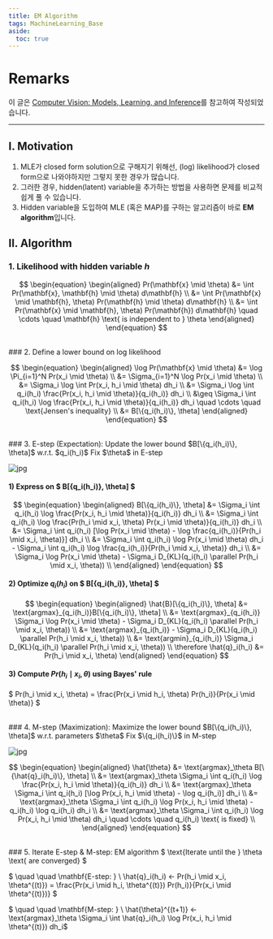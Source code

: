 ```yaml
---
title: EM Algorithm
tags: MachineLearning_Base
aside:
  toc: true
---
```


# Remarks
이 글은 [Computer Vision: Models, Learning, and Inference](http://www.computervisionmodels.com/)를 참고하여 작성되었습니다.

<!--more-->

---

## I. Motivation
1) MLE가 closed form solution으로 구해지기 위해선, (log) likelihood가 closed form으로 나와야하지만 그렇지 못한 경우가 많습니다. <br>
2) 그러한 경우, hidden(latent) variable을 추가하는 방법을 사용하면 문제를 비교적 쉽게 풀 수 있습니다. <br>
3) Hidden variable을 도입하여 MLE (혹은 MAP)를 구하는 알고리즘이 바로 **EM algorithm**입니다. <br>

## II. Algorithm
### 1. Likelihood with hidden variable $h$

$$ \begin{equation}
\begin{aligned}
    Pr(\mathbf{x} \mid \theta)
    &= \int Pr(\mathbf{x}, \mathbf{h} \mid \theta) d\mathbf{h} \\
    &= \int Pr(\mathbf{x} \mid \mathbf{h}, \theta) Pr(\mathbf{h} \mid \theta) d\mathbf{h} \\
    &= \int Pr(\mathbf{x} \mid \mathbf{h}, \theta) Pr(\mathbf{h}) d\mathbf{h} \quad \cdots \quad \mathbf{h} \text{ is independent to } \theta
\end{aligned}
\end{equation} $$

<br>
### 2. Define a lower bound on log likelihood

$$ \begin{equation}
\begin{aligned}
    \log Pr(\mathbf{x} \mid \theta)
    &= \log \Pi_{i=1}^N Pr(x_i \mid \theta) \\
    &= \Sigma_{i=1}^N \log Pr(x_i \mid \theta) \\
    &= \Sigma_i \log \int Pr(x_i, h_i \mid \theta) dh_i \\
    &= \Sigma_i \log \int q_i(h_i) \frac{Pr(x_i, h_i \mid \theta)}{q_i(h_i)} dh_i \\
    &\geq \Sigma_i \int q_i(h_i) \log \frac{Pr(x_i, h_i \mid \theta)}{q_i(h_i)} dh_i \quad \cdots \quad \text{Jensen's inequality} \\
    &= B[\{q_i(h_i)\}, \theta]
\end{aligned}
\end{equation} $$

<br>
### 3. E-step (Expectation): Update the lower bound $B[\{q_i(h_i)\}, \theta]$ w.r.t. $q_i(h_i)$
Fix $\theta$ in E-step <br>

![jpg](/images/2019-12-05-em/E.jpg)

#### 1) Express on $ B[\{q_i(h_i)\}, \theta] $

$$ \begin{equation}
\begin{aligned}
    B[\{q_i(h_i)\}, \theta]
    &= \Sigma_i \int q_i(h_i) \log \frac{Pr(x_i, h_i \mid \theta)}{q_i(h_i)} dh_i \\
    &= \Sigma_i \int q_i(h_i) \log \frac{Pr(h_i \mid x_i, \theta) Pr(x_i \mid \theta)}{q_i(h_i)} dh_i \\
    &= \Sigma_i \int q_i(h_i) [\log Pr(x_i \mid \theta) - \log \frac{q_i(h_i)}{Pr(h_i \mid x_i, \theta)}] dh_i \\
    &= \Sigma_i \int q_i(h_i) \log Pr(x_i \mid \theta) dh_i - \Sigma_i \int q_i(h_i) \log \frac{q_i(h_i)}{Pr(h_i \mid x_i, \theta)} dh_i \\
    &= \Sigma_i \log Pr(x_i \mid \theta) - \Sigma_i D_{KL}(q_i(h_i) \parallel Pr(h_i \mid x_i, \theta)) \\
\end{aligned}
\end{equation} $$

#### 2) Optimize $q_i(h_i)$ on $ B[\{q_i(h_i)\}, \theta] $

$$ \begin{equation}
\begin{aligned}
    \hat{B}[\{q_i(h_i)\}, \theta]
    &= \text{argmax}_{q_i(h_i)}B[\{q_i(h_i)\}, \theta] \\
    &= \text{argmax}_{q_i(h_i)} \Sigma_i \log Pr(x_i \mid \theta) - \Sigma_i D_{KL}(q_i(h_i) \parallel Pr(h_i \mid x_i, \theta)) \\
    &= \text{argmax}_{q_i(h_i)} - \Sigma_i D_{KL}(q_i(h_i) \parallel Pr(h_i \mid x_i, \theta)) \\
    &= \text{argmin}_{q_i(h_i)} \Sigma_i D_{KL}(q_i(h_i) \parallel Pr(h_i \mid x_i, \theta)) \\
    \therefore \hat{q}_i(h_i) &= Pr(h_i \mid x_i, \theta)
\end{aligned}
\end{equation} $$


#### 3) Compute $Pr(h_i \mid x_i, \theta)$ using Bayes' rule
$ Pr(h_i \mid x_i, \theta) = \frac{Pr(x_i \mid h_i, \theta) Pr(h_i)}{Pr(x_i \mid \theta)} $

<br>
### 4. M-step (Maximization): Maximize the lower bound $B[\{q_i(h_i)\}, \theta]$ w.r.t. parameters $\theta$
Fix $\{q_i(h_i)\}$ in M-step <br>

![jpg](/images/2019-12-05-em/M.jpg)

$$ \begin{equation}
\begin{aligned}
  \hat{\theta}
  &= \text{argmax}_\theta B[\{\hat{q}_i(h_i)\}, \theta] \\
  &= \text{argmax}_\theta \Sigma_i \int q_i(h_i) \log \frac{Pr(x_i, h_i \mid \theta)}{q_i(h_i)} dh_i \\
  &= \text{argmax}_\theta \Sigma_i \int q_i(h_i) [\log Pr(x_i, h_i \mid \theta) - \log q_i(h_i)] dh_i \\
  &= \text{argmax}_\theta \Sigma_i \int q_i(h_i) \log Pr(x_i, h_i \mid \theta) - q_i(h_i) \log q_i(h_i) dh_i \\
  &= \text{argmax}_\theta \Sigma_i \int q_i(h_i) \log Pr(x_i, h_i \mid \theta) dh_i \quad \cdots \quad q_i(h_i) \text{ is fixed} \\
\end{aligned}
\end{equation} $$

<br>
### 5. Iterate E-step & M-step: EM algorithm
$ \text{Iterate until the } \theta \text{ are converged} $

$ \quad \quad \mathbf{E-step: } \ \hat{q}_i(h_i) ← Pr(h_i \mid x_i, \theta^{(t)}) = \frac{Pr(x_i \mid h_i, \theta^{(t)}) Pr(h_i)}{Pr(x_i \mid \theta^{(t)})} $

$ \quad \quad \mathbf{M-step: } \ \hat{\theta}^{(t+1)} ← \text{argmax}_\theta \Sigma_i \int \hat{q}_i(h_i) \log Pr(x_i, h_i \mid \theta^{(t)}) dh_i$
